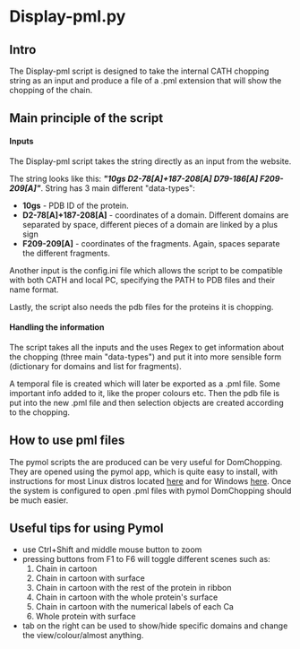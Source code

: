 # Display-pml.py
## Intro

The Display-pml script is designed to take the internal CATH chopping string as an input and produce a file of a .pml extension that will show the chopping of the chain.

## Main principle of the script

#### Inputs

The Display-pml script takes the string directly as an input from the website. 

The string looks like this: 
__*"10gs D2-78[A]+187-208[A] D79-186[A] F209-209[A]"*__. String has 3 main different "data-types":
* **10gs** - PDB ID of the protein.
* **D2-78[A]+187-208[A]** - coordinates of a domain. Different domains are separated by space, different pieces of a domain are linked by a plus sign
* **F209-209[A]** - coordinates of the fragments. Again, spaces separate the different fragments.

Another input is the config.ini file which allows the script to be compatible with both CATH and local PC, specifying the PATH to PDB files and their name format.

Lastly, the script also needs the pdb files for the proteins it is chopping.

#### Handling the information

The script takes all the inputs and the uses Regex to get information about the chopping (three main "data-types") and put it into more sensible form (dictionary for domains and list for fragments). 

A temporal file is created which will later be exported as a .pml file. Some important info added to it, like the proper colours etc. Then the pdb file is put into the new .pml file and then selection objects are created according to the chopping.

## How to use pml files

The pymol scripts the are produced can be very useful for DomChopping. They are opened using the pymol app, which is quite easy to install, with instructions for most Linux distros located [here](https://pymolwiki.org/index.php/Linux_Install) and for Windows [here](https://pymolwiki.org/index.php/Windows_Install). Once the system is configured to open .pml files with pymol DomChopping should be much easier.

## Useful tips for using Pymol

* use Ctrl+Shift and middle mouse button to zoom
* pressing buttons from F1 to F6 will toggle different scenes such as:
    1. Chain in cartoon
    1. Chain in cartoon with surface
    1. Chain in cartoon with the rest of the protein in ribbon
    1. Chain in cartoon with the whole protein's surface
    1. Chain in cartoon with the numerical labels of each Ca
    1. Whole protein with surface
 * tab on the right can be used to show/hide specific domains and change the view/colour/almost anything.
